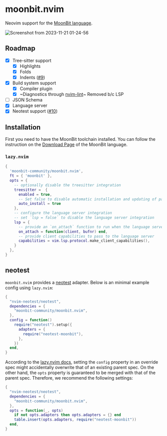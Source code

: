 # moonbit.nvim

Neovim support for the [MoonBit language](https://www.moonbitlang.com).

![Screenshot from 2023-11-21 01-24-56](https://github.com/tonyfettes/moonbit.nvim/assets/29998228/0e3080e4-63c4-4f72-8ec7-fcf8bb82181c)

## Roadmap

- [x] Tree-sitter support
  - [x] Highlights
  - [x] Folds
  - [x] Indents ([#9](https://github.com/moonbit-community/moonbit.nvim/pull/9))
- [x] Build system support
  - [x] Compiler plugin
  - [x] ~Diagnostics through [nvim-lint](https://github.com/mfussenegger/nvim-lint)~ Removed b/c LSP
- [ ] JSON Schema
- [x] Language server
- [x] Neotest support ([#10](https://github.com/moonbit-community/moonbit.nvim/pull/10))

## Installation

First you need to have the MoonBit toolchain installed. You can follow the
instruction on the [Download Page](https://www.moonbitlang.com/download/) of
the MoonBit language.

### `lazy.nvim`

```lua
{
  'moonbit-community/moonbit.nvim',
  ft = { 'moonbit' },
  opts = {
    -- optionally disable the treesitter integration
    treesitter =  {
      enabled = true,
      -- Set false to disable automatic installation and updating of parsers.
      auto_install = true
    },
    -- configure the language server integration
    -- set `lsp = false` to disable the language server integration
    lsp = {
      -- provide an `on_attach` function to run when the language server starts
      on_attach = function(client, bufnr) end,
      -- provide client capabilities to pass to the language server
      capabilities = vim.lsp.protocol.make_client_capabilities(),
    }
  },
}
```
## neotest

`moonbit.nvim` provides a [neotest](https://github.com/nvim-neotest/neotest) adapter. Below is an minimal example config using `lazy.nvim`:

```lua
{
  "nvim-neotest/neotest",
  dependencies = {
    "moonbit-community/moonbit.nvim",
  },
  config = function()
    require("neotest").setup({
      adapters = {
        require("neotest-moonbit"),
      },
    })
  end,
}
```

According to the [lazy.nvim docs](https://lazy.folke.io/usage/structuring#%EF%B8%8F-importing-specs-config--opts), setting the `config` property in an override spec might accidentally overwrite that of an existing parent spec. On the other hand, the `opts` property is guaranteed to be merged with that of the parent spec. Therefore, we recommend the following settings:

```lua
{
  "nvim-neotest/neotest",
  dependencies = {
    "moonbit-community/moonbit.nvim",
  },
  opts = function(_, opts)
    if not opts.adapters then opts.adapters = {} end
    table.insert(opts.adapters, require("neotest-moonbit"))
  end,
}
```
